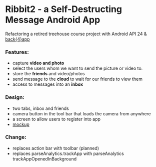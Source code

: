 # Ribbit2 - a Self-Destructing Message Android App
Refactoring a retired treehouse course project with Android API 24 &amp; [back{4}app]
### Features:
- capture **video and photo**
- select the users whom we want to send the picture or video to. 
- store the **friends** and video/photos
- send message to the **cloud** to wait for our friends to view them
- access to messages into an **inbox**

### Design:
- two tabs, inbox and friends
- camera button in the tool bar that loads the camera from anywhere
- a screen to allow users to register into app
- [mockup]

### Change:
- replaces action bar with toolbar (planned)
- replaces parseAnalytics.trackApp with parseAnalytics trackAppOpenedInBackground

[back{4}app]:<https://www.back4app.com/>
[mockup]:<http://treehouse-code-samples.s3.amazonaws.com/Android/ribbit-android-overview.png>
